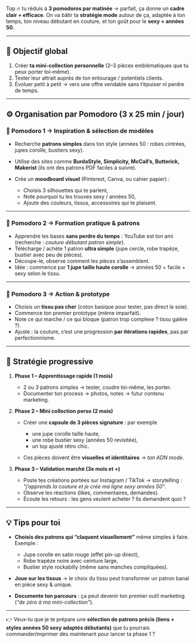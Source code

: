 Top 🔥 tu réduis à **3 pomodoros par matinée** → parfait, ça donne un **cadre clair + efficace**. On va bâtir ta **stratégie mode** autour de ça, adaptée à ton temps, ton niveau débutant en couture, et ton goût pour le **sexy + années 50**.

---

## 🎯 Objectif global

1. Créer **ta mini-collection personnelle** (2–3 pièces emblématiques que tu peux porter toi-même).
2. Tester leur attrait auprès de ton entourage / potentiels clients.
3. Évoluer petit à petit → vers une offre vendable sans t’épuiser ni perdre de temps.

---

## ⚙️ Organisation par Pomodoro (3 x 25 min / jour)

### 🔹 Pomodoro 1 → **Inspiration & sélection de modèles**

* Recherche **patrons simples** dans ton style (années 50 : robes cintrées, jupes corolle, bustiers sexy).
* Utilise des sites comme **BurdaStyle, Simplicity, McCall’s, Butterick, Makerist** (ils ont des patrons PDF faciles à suivre).
* Crée un **moodboard visuel** (Pinterest, Canva, ou cahier papier) :

  * Choisis 3 silhouettes qui te parlent,
  * Note pourquoi tu les trouves sexy / années 50,
  * Ajoute des couleurs, tissus, accessoires qui te plaisent.

---

### 🔹 Pomodoro 2 → **Formation pratique & patrons**

* Apprendre les bases **sans perdre du temps** : YouTube est ton ami (recherche : *couture débutant patron simple*).
* Télécharge / achète 1 patron **ultra simple** (jupe cercle, robe trapèze, bustier avec peu de pièces).
* Découpe-le, observe comment les pièces s’assemblent.
* Idée : commence par **1 jupe taille haute corolle** → années 50 + facile + sexy selon le tissu.

---

### 🔹 Pomodoro 3 → **Action & prototype**

* Choisis un **tissu pas cher** (coton basique pour tester, pas direct la soie).
* Commence ton premier prototype (même imparfait).
* Note ce qui marche / ce qui bloque (patron trop complexe ? tissu galère ?).
* Ajuste : la couture, c’est une progression **par itérations rapides**, pas par perfectionnisme.

---

## 🚀 Stratégie progressive

1. **Phase 1 – Apprentissage rapide (1 mois)**

   * 2 ou 3 patrons simples → tester, coudre toi-même, les porter.
   * Documenter ton process → photos, notes → futur contenu marketing.

2. **Phase 2 – Mini collection perso (2 mois)**

   * Créer une **capsule de 3 pièces signature** : par exemple

     * une jupe corolle taille haute,
     * une robe bustier sexy (années 50 revisitée),
     * un top ajusté rétro chic.
   * Ces pièces doivent être **visuelles et identitaires** → *ton ADN mode*.

3. **Phase 3 – Validation marché (3e mois et +)**

   * Poste tes créations portées sur Instagram / TikTok → storytelling : *"j’apprends la couture et je crée ma ligne sexy années 50"*.
   * Observe les réactions (likes, commentaires, demandes).
   * Écoute les retours : les gens veulent acheter ? Ils demandent quoi ?

---

## 💡 Tips pour toi

* **Choisis des patrons qui “claquent visuellement”** même simples à faire. Exemple :

  * Jupe corolle en satin rouge (effet pin-up direct),
  * Robe trapèze noire avec ceinture large,
  * Bustier style rockabilly (même sans manches compliquées).
* **Joue sur les tissus** → le choix du tissu peut transformer un patron banal en pièce sexy & unique.
* **Documente ton parcours** : ça peut devenir ton premier outil marketing (*"de zéro à ma mini-collection"*).

---

👉 Veux-tu que je te prépare une **sélection de patrons précis (liens + styles années 50 sexy adaptés débutants)** que tu pourrais commander/imprimer dès maintenant pour lancer ta phase 1 ?
